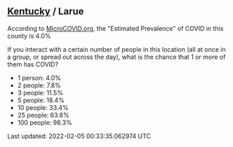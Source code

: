 
## [Kentucky](/united-states/kentucky) / Larue

According to [MicroCOVID.org](http://microcovid.org),
the "Estimated Prevalence" of COVID in this county is 4.0%

If you interact with a certain number of people in this location
(all at once in a group, or spread out across the day), what is the chance that
1 or more of them has COVID?

- 1 person: 4.0%
- 2 people: 7.8%
- 3 people: 11.5%
- 5 people: 18.4%
- 10 people: 33.4%
- 25 people: 63.8%
- 100 people: 98.3%

Last updated: 2022-02-05 00:33:35.062974 UTC
